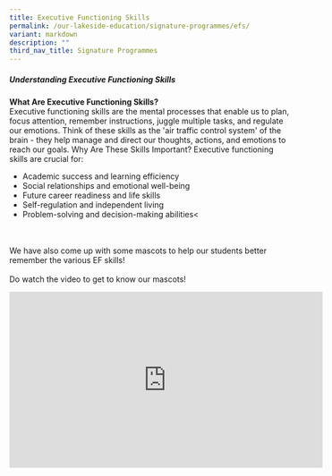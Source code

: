 ```yaml
---
title: Executive Functioning Skills
permalink: /our-lakeside-education/signature-programmes/efs/
variant: markdown
description: ""
third_nav_title: Signature Programmes
---
```

<h5>Understanding Executive Functioning Skills</h5>
<b>What Are Executive Functioning Skills?</b><br>
Executive functioning skills are the mental processes that enable us to plan, focus attention, remember instructions, juggle multiple tasks, and regulate our emotions. Think of these skills as the 'air traffic control system' of the brain - they help manage and direct our thoughts, actions, and emotions to reach our goals.
Why Are These Skills Important?
Executive functioning skills are crucial for:
<ul><li>Academic success and learning efficiency</li>
<li>Social relationships and emotional well-being</li>
<li>Future career readiness and life skills</li>
<li>Self-regulation and independent living</li>
<li>Problem-solving and decision-making abilities&lt;</li></ul>

<br><br>
We have also come up with some mascots to help our students better remember the various EF skills!
<br><br>
Do watch the video to get to know our mascots! 
<p align="center"><iframe width="560" height="315" src="https://www.youtube.com/embed/MyKzufsmiJs?si=pZ7hv6FyyyzUh5np" title="YouTube video player" frameborder="0" allow="accelerometer; autoplay; clipboard-write; encrypted-media; gyroscope; picture-in-picture; web-share" allowfullscreen=""></iframe></p>